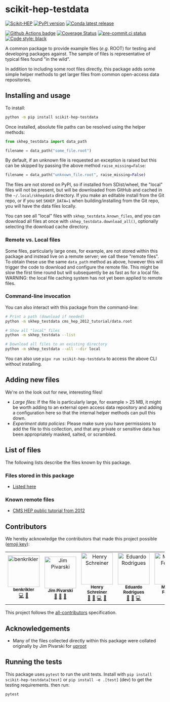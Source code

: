 # scikit-hep-testdata

[![Scikit-HEP][sk-badge]](https://scikit-hep.org/)
[![PyPI version](https://img.shields.io/pypi/v/scikit-hep-testdata.svg?longCache=true)](https://pypi.org/project/scikit-hep-testdata/)
[![Conda latest release](https://img.shields.io/conda/vn/conda-forge/scikit-hep-testdata.svg)](https://github.com/conda-forge/scikit-hep-testdata-feedstock)

[![Github Actions badge](https://github.com/scikit-hep/scikit-hep-testdata/workflows/CI/badge.svg)](https://github.com/scikit-hep/scikit-hep-testdata/actions)
[![Coverage Status](https://coveralls.io/repos/github/scikit-hep/scikit-hep-testdata/badge.svg?branch=main)](https://coveralls.io/github/scikit-hep/scikit-hep-testdata?branch=main)
[![pre-commit.ci status](https://results.pre-commit.ci/badge/github/scikit-hep/scikit-hep-testdata/main.svg)](https://results.pre-commit.ci/latest/github/scikit-hep/scikit-hep-testdata/main)
[![Code style: black](https://img.shields.io/badge/code%20style-black-000000.svg)](https://github.com/psf/black)

[sk-badge]: https://scikit-hep.org/assets/images/Scikit--HEP-Project-blue.svg

A common package to provide example files (*e.g*. ROOT) for testing and developing packages against.
The sample of files is representative of typical files found "in the wild".

In addition to including some root files directly, this package adds some simple helper methods to
get larger files from common open-access data repositories.

## Installing and usage
To install:

```bash
python -m pip install scikit-hep-testdata
```

Once installed, absolute file paths can be resolved using the helper methods:

``` python
from skhep_testdata import data_path

filename = data_path("some_file.root")
```

By default, if an unknown file is requested an exception is raised but this can be skipped by passing the above method `raise_missing=False`:

```python
filename = data_path("unknown_file.root", raise_missing=False)
```

The files are not stored on PyPI, so if installed from SDist/wheel, the "local"
files will not be present, but will be downloaded from GitHub and cached in the
`~/.local/skhepdata` directory. If you make an editable install from the Git repo,
or if you set `SKHEP_DATA=1` when building/installing from the Git repo, you will
have the data files locally.

You can see all "local" files with `skhep_testdata.known_files`, and you can
download all files at once with `skhep_testdata.download_all()`, optionally selecting
the download cache directory.

### Remote vs. Local files
Some files, particularly large ones, for example, are not stored within this
package and instead live on a remote server; we call these "remote files".  To
obtain these use the same `data_path` method as above, however this will
trigger the code to download and configure the remote file.  This might be slow
the first time round but will subsequently be as fast as for a local file.
WARNING: the local file caching system has not yet been applied to remote
files.

### Command-line invocation
You can also interact with this package from the command-line:

```bash
# Print a path (download if needed)
python -m skhep_testdata cms_hep_2012_tutorial/data.root

# Show all "local" files
python -m skhep_testdata --list

# Download all files to an existing directory
python -m skhep_testdata --all --dir local
```

You can also use `pipx run scikit-hep-testdata` to access the above CLI without installing.


## Adding new files
We're on the look out for new, interesting files!

- *Large files*: If the file is particularly large, for example > 25 MB, it might be worth adding to an external open access data repository and adding a configuration here so that the internal helper methods can pull this down.
- *Experiment data policies*: Please make sure you have permissions to add the file to this collection, and that any private or sensitive data has been appropriately masked, salted, or scrambled.

## List of files
The following lists describe the files known by this package.

### Files stored in this package
- [Listed here](src/skhep_testdata/data)

### Known remote files
- [CMS HEP public tutorial from 2012](http://opendata.cern.ch/record/50)

## Contributors

We hereby acknowledge the contributors that made this project possible ([emoji key](https://allcontributors.org/docs/en/emoji-key)):
<!-- ALL-CONTRIBUTORS-LIST:START - Do not remove or modify this section -->
<!-- prettier-ignore-start -->
<!-- markdownlint-disable -->
<table>
  <tbody>
    <tr>
      <td align="center"><a href="http://benkrikler.github.io"><img src="https://avatars.githubusercontent.com/u/4083697?v=4?s=100" width="100px;" alt="benkrikler"/><br /><sub><b>benkrikler</b></sub></a><br /><a href="https://github.com/scikit-hep/scikit-hep-testdata/commits?author=benkrikler" title="Code">💻</a> <a href="https://github.com/scikit-hep/scikit-hep-testdata/commits?author=benkrikler" title="Documentation">📖</a></td>
      <td align="center"><a href="https://github.com/jpivarski"><img src="https://avatars.githubusercontent.com/u/1852447?v=4?s=100" width="100px;" alt="Jim Pivarski"/><br /><sub><b>Jim Pivarski</b></sub></a><br /><a href="#maintenance-jpivarski" title="Maintenance">🚧</a> <a href="#data-jpivarski" title="Data">🔣</a> <a href="https://github.com/scikit-hep/scikit-hep-testdata/commits?author=jpivarski" title="Documentation">📖</a></td>
      <td align="center"><a href="http://iscinumpy.dev"><img src="https://avatars.githubusercontent.com/u/4616906?v=4?s=100" width="100px;" alt="Henry Schreiner"/><br /><sub><b>Henry Schreiner</b></sub></a><br /><a href="#maintenance-henryiii" title="Maintenance">🚧</a> <a href="#data-henryiii" title="Data">🔣</a> <a href="https://github.com/scikit-hep/scikit-hep-testdata/commits?author=henryiii" title="Code">💻</a> <a href="https://github.com/scikit-hep/scikit-hep-testdata/commits?author=henryiii" title="Documentation">📖</a></td>
      <td align="center"><a href="http://cern.ch/eduardo.rodrigues"><img src="https://avatars.githubusercontent.com/u/5013581?v=4?s=100" width="100px;" alt="Eduardo Rodrigues"/><br /><sub><b>Eduardo Rodrigues</b></sub></a><br /><a href="#maintenance-eduardo-rodrigues" title="Maintenance">🚧</a> <a href="#data-eduardo-rodrigues" title="Data">🔣</a> <a href="https://github.com/scikit-hep/scikit-hep-testdata/commits?author=eduardo-rodrigues" title="Code">💻</a></td>
      <td align="center"><a href="http://www.matthewfeickert.com/"><img src="https://avatars.githubusercontent.com/u/5142394?v=4?s=100" width="100px;" alt="Matthew Feickert"/><br /><sub><b>Matthew Feickert</b></sub></a><br /><a href="#data-matthewfeickert" title="Data">🔣</a> <a href="https://github.com/scikit-hep/scikit-hep-testdata/commits?author=matthewfeickert" title="Code">💻</a></td>
      <td align="center"><a href="https://cs.purdue.edu/homes/das160"><img src="https://avatars.githubusercontent.com/u/11775615?v=4?s=100" width="100px;" alt="Pratyush Das"/><br /><sub><b>Pratyush Das</b></sub></a><br /><a href="#data-reikdas" title="Data">🔣</a> <a href="https://github.com/scikit-hep/scikit-hep-testdata/commits?author=reikdas" title="Code">💻</a></td>
    </tr>
  </tbody>
</table>

<!-- markdownlint-restore -->
<!-- prettier-ignore-end -->

<!-- ALL-CONTRIBUTORS-LIST:END -->

This project follows the [all-contributors](https://github.com/all-contributors/all-contributors) specification.

## Acknowledgements
- Many of the files collected directly within this package were collated originally by Jim Pivarski for [uproot](https://github.com/scikit-hep/uproot)

## Running the tests
This package uses `pytest` to run the unit tests. Install with `pip install scikit-hep-testdata[test]` or `pip install -e .[test]` (dev) to get the testing requirements.
then run:

```bash
pytest
```
